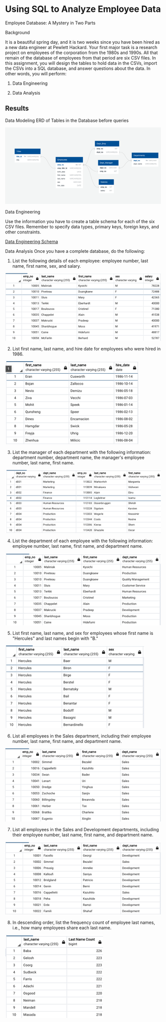 # Using SQL to Analyze Employee Data
Employee Database: A Mystery in Two Parts


Background

It is a beautiful spring day, and it is two weeks since you have been hired as a new data engineer at Pewlett Hackard. Your first major task is a research project on employees of the corporation from the 1980s and 1990s. All that remain of the database of employees from that period are six CSV files.
In this assignment, you will design the tables to hold data in the CSVs, import the CSVs into a SQL database, and answer questions about the data. In other words, you will perform:


1. Data Engineering

2. Data Analysis

## Results

Data Modeling
ERD of Tables in the Database before queries

![ERD of Database](ERD.png)

Data Engineering


Use the information you have to create a table schema for each of the six CSV files. Remember to specify data types, primary keys, foreign keys, and other constraints.

[Data Engineering Schema](schema.sql)



Data Analysis
Once you have a complete database, do the following:


1. List the following details of each employee: employee number, last name, first name, sex, and salary.

![Screenshot 1](Screenshots/1.png)


2. List first name, last name, and hire date for employees who were hired in 1986.

![Screenshot 2](Screenshots/2.png)

3. List the manager of each department with the following information: department number, department name, the manager's employee number, last name, first name.

![Screenshot 3](Screenshots/3.png)

4. List the department of each employee with the following information: employee number, last name, first name, and department name.

![Screenshot 4](Screenshots/4.png)

5. List first name, last name, and sex for employees whose first name is "Hercules" and last names begin with "B."

![Screenshot 5](Screenshots/5.png)

6. List all employees in the Sales department, including their employee number, last name, first name, and department name.

![Screenshot 6](Screenshots/6.png)

7. List all employees in the Sales and Development departments, including their employee number, last name, first name, and department name.

![Screenshot 7](Screenshots/7.png)

8. In descending order, list the frequency count of employee last names, i.e., how many employees share each last name.

![Screenshot 8](Screenshots/8.png)



